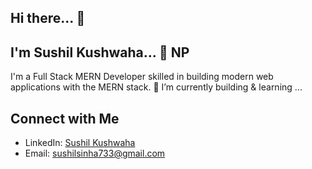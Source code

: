 ## Hi there... 👋
## I'm Sushil Kushwaha... 🙏 NP
I'm a Full Stack MERN Developer skilled in building modern web applications with the MERN stack.
🌱 I’m currently building & learning ...

<!-- ![GitHub Contributions](https://github-readme-stats.vercel.app/api?username=SushilKushwaha&show_icons=true&hide_title=true&hide=prs&count_private=true) -->

## Connect with Me
- LinkedIn: [Sushil Kushwaha](https://linkedin.com/in/sushil-kushwaha-71aa13220)
- Email: [sushilsinha733@gmail.com](mailto:sushilsinha733@gmail.com)


<!--
**SushilKushwaha/SushilKushwaha** is a ✨ _special_ ✨ repository because its `README.md` (this file) appears on your GitHub profile.

Here are some ideas to get you started:

- 🔭 I’m currently working on ...
- 🌱 I’m currently learning ...
- 👯 I’m looking to collaborate on ...
- 🤔 I’m looking for help with ...
- 💬 Ask me about ...
- 📫 How to reach me: ...
- 😄 Pronouns: ...
- ⚡ Fun fact: ...
-->

